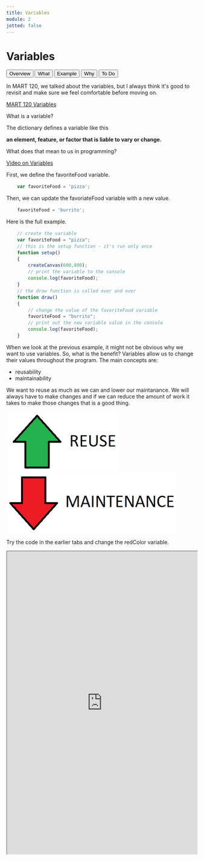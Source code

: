 ```yaml
---
title: Variables
module: 2
jotted: false
---
```


# Variables

<div class="tab">
  <button class="tablinks active" onclick="openTab(event, 'Overview')">Overview</button>
  <button class="tablinks" onclick="openTab(event, 'What')">What</button>
  <button class="tablinks" onclick="openTab(event, 'Example')">Example</button>
  <button class="tablinks" onclick="openTab(event, 'Why')">Why</button>
  <button class="tablinks" onclick="openTab(event, 'ToDo')">To Do</button>
  
</div>
<!-- Tab content -->
<div id="Overview" class="tabcontent" style="display:block">

<div class="tabhtml" markdown="1">

In MART 120, we talked about the variables, but I always think it's good to revisit and make sure we feel comfortable before moving on.

<a href="https://montana-media-arts.github.io/120_CreativeCoding1-Fall2020/modules/week-10/variables/" target="_new">MART 120 Variables</a>

</div>
</div>

<!-- Tab content -->
<div id="What" class="tabcontent">

<div class="tabhtml" markdown="1">

What is a variable?

The dictionary defines a variable like this

**an element, feature, or factor that is liable to vary or change.**

What does that mean to us in programming?

<a href="//youtu.be/tHYis-DP0oU" data-lity>Video on Variables</a>

</div>
</div>
<div id="Example" class="tabcontent">

<div class="tabhtml" markdown="1">

First, we define the favoriteFood variable.

```js
    var favoriteFood = 'pizza';
```

Then, we can update the favoriateFood variable with a new value.

```js
    favoriteFood = 'burrito';
```   

Here is the full example.

```js
    // create the variable
    var favoriteFood = "pizza";
    // this is the setup function - it's run only once
    function setup()
    {
        createCanvas(600,800);
        // print the variable to the console
        console.log(favoriteFood);
    }
    // the draw function is called over and over
    function draw()
    {
        // change the value of the favoriteFood variable
        favoriteFood = "burrito";
        // print out the new variable value in the console
        console.log(favoriteFood);
    }
```

</div>
</div>
<div id="Why" class="tabcontent">

<div class="tabhtml" markdown="1">

When we look at the previous example, it might not be obvious why we want to use variables.  So, what is the benefit?  Variables allow us to change their values throughout the program.  The main concepts are:

* reusability
* maintainability

We want to reuse as much as we can and lower our maintanance.  We will always have to make changes and if we can reduce the amount of work it takes to make those changes that is a good thing.

<img src="../imgs/Reuse.png" alt="reuse">
<img src="../imgs/Maintenance.png" alt="maintenance">

</div>
</div>

<div id="ToDo" class="tabcontent">
<div class="tabhtml" markdown="1">

Try the code in the earlier tabs and change the redColor variable. 

<iframe src="https://editor.p5js.org/" width="100%" height="800px"></iframe>

</div>
</div>
